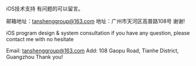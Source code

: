 iOS技术支持
有问题的可以留言。

邮箱地址：tanshenggroup@163.com
地址：广州市天河区高普路108号
谢谢!

iOS program design & system consultation
if you have any question, please contact me with no hesitate

Email: tanshenggroup@163.com
Add: 108 Gaopu Road, Tianhe District, Guangzhou
Thank you!
